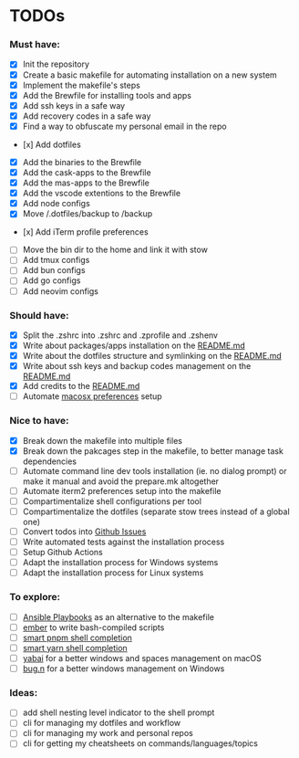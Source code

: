 # TODOs

### Must have:

- [x] Init the repository
- [x] Create a basic makefile for automating installation on a new system
- [x] Implement the makefile's steps
- [x] Add the Brewfile for installing tools and apps
- [x] Add ssh keys in a safe way
- [x] Add recovery codes in a safe way
- [x] Find a way to obfuscate my personal email in the repo
- [x] Add dotfiles
- [x] Add the binaries to the Brewfile
- [x] Add the cask-apps to the Brewfile
- [x] Add the mas-apps to the Brewfile
- [x] Add the vscode extentions to the Brewfile
- [x] Add node configs
- [x] Move /.dotfiles/backup to /backup
- [x] Add iTerm profile preferences
- [ ] Move the bin dir to the home and link it with stow
- [ ] Add tmux configs
- [ ] Add bun configs
- [ ] Add go configs
- [ ] Add neovim configs

### Should have:

- [x] Split the .zshrc into .zshrc and .zprofile and .zshenv
- [x] Write about packages/apps installation on the [README.md](/README.md)
- [x] Write about the dotfiles structure and symlinking on the [README.md](/README.md)
- [x] Write about ssh keys and backup codes management on the [README.md](/README.md)
- [x] Add credits to the [README.md](/README.md)
- [ ] Automate [macosx preferences](https://github.com/mathiasbynens/dotfiles/blob/main/.macos) setup

### Nice to have:

- [x] Break down the makefile into multiple files
- [x] Break down the pakcages step in the makefile, to better manage task dependencies
- [ ] Automate command line dev tools installation (ie. no dialog prompt) or make it manual and avoid the prepare.mk altogether
- [ ] Automate iterm2 preferences setup into the makefile
- [ ] Compartimentalize shell configurations per tool
- [ ] Compartimentalize the dotfiles (separate stow trees instead of a global one)
- [ ] Convert todos into [Github Issues](https://github.com/Amheklerior/dotfiles/issues)
- [ ] Write automated tests against the installation process
- [ ] Setup Github Actions
- [ ] Adapt the installation process for Windows systems
- [ ] Adapt the installation process for Linux systems

### To explore:

- [ ] [Ansible Playbooks](https://docs.ansible.com/ansible/latest/playbook_guide/playbooks_intro.html) as an alternative to the makefile
- [ ] [ember](https://amber-lang.com/) to write bash-compiled scripts
- [ ] [smart pnpm shell completion](https://github.com/g-plane/pnpm-shell-completion)
- [ ] [smart yarn shell completion](https://github.com/g-plane/zsh-yarn-autocompletions)
- [ ] [yabai](https://github.com/koekeishiya/yabai) for a better windows and spaces management on macOS
- [ ] [bug.n](https://github.com/fuhsjr00/bug.n) for a better windows management on Windows

### Ideas:

- [ ] add shell nesting level indicator to the shell prompt
- [ ] cli for managing my dotfiles and workflow
- [ ] cli for managing my work and personal repos
- [ ] cli for getting my cheatsheets on commands/languages/topics
